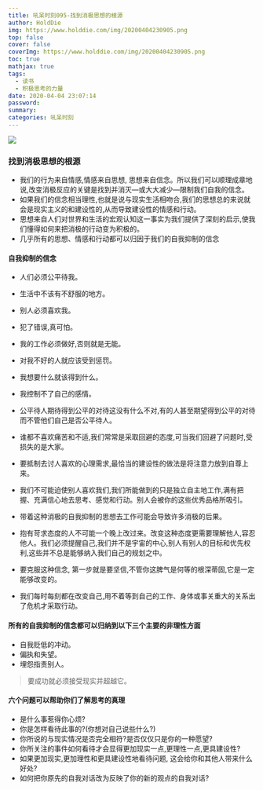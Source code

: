 ```yaml
---
title: 吼呆时刻095-找到消极思想的根源
author: HoldDie
img: https://www.holddie.com/img/20200404230905.png
top: false
cover: false
coverImg: https://www.holddie.com/img/20200404230905.png
toc: true
mathjax: true
tags:
  - 读书
  - 积极思考的力量
date: 2020-04-04 23:07:14
password:
summary:
categories: 吼呆时刻
---
```


![](https://www.holddie.com/img/20200404230905.png)

### 找到消极思想的根源

- 我们的行为来自情感,情感来自思想, 思想来自信念。所以我们可以顺理成章地说,改变消极反应的关键是找到并消灭—或大大减少—限制我们自我的信念。
- 如果我们的信念相当理性,也就是说与现实生活相吻合,我们的思想总的来说就会是现实主义的和建设性的,从而导致建设性的情感和行动。
- 思想来自人们对世界和生活的宏观认知这一事实为我们提供了深刻的启示,使我们懂得如何来把消极的行动变为积极的。
- 几乎所有的思想、情感和行动都可以归因于我们的自我抑制的信念



#### 自我抑制的信念

- 人们必须公平待我。
- 生活中不该有不舒服的地方。
- 别人必须喜欢我。
- 犯了错误,真可怕。
- 我的工作必须做好,否则就是无能。
- 对我不好的人就应该受到惩罚。
- 我想要什么就该得到什么。
- 我控制不了自己的感情。



- 公平待人期待得到公平的对待这没有什么不对,有的人甚至期望得到公平的对待而不管他们自己是否公平待人。
- 谁都不喜欢痛苦和不适,我们常常是采取回避的态度,可当我们回避了问题时,受损失的是大家。
- 要抵制去讨人喜欢的心理需求,最恰当的建设性的做法是将注意力放到自尊上来。
- 我们不可能迫使别人喜欢我们,我们所能做到的只是独立自主地工作,满有把握、充满信心地去思考、感觉和行动。别人会被你的这些优秀品格所吸引。
- 带着这种消极的自我抑制的思想去工作可能会导致许多消极的后果。
- 抱有苛求态度的人不可能一个晚上改过来。改变这种态度更需要理解他人,容忍他人。我们必须提醒自己,我们并不是宇宙的中心,别人有别人的目标和优先权利,这些并不总是能够纳入我们自己的规划之中。
- 要克服这种信念, 第一步就是要坚信,不管你这脾气是何等的根深蒂固,它是一定能够改变的。
- 我们每时每刻都在改变自己,用不着等到自己的工作、身体或事关重大的关系出了危机才采取行动。



#### 所有的自我抑制的信念都可以归纳到以下三个主要的非理性方面

- 自我贬低的冲动。
- 偏执和失望。
- 埋怨指责别人。



> 要成功就必须接受现实并超越它。



#### 六个问题可以帮助你们了解思考的真理

- 是什么事惹得你心烦?
- 你是怎样看待此事的?(你想对自己说些什么?)
- 你所说的与现实情况是否完全相符?是否仅仅只是你的一种愿望?
- 你所关注的事件如何看待才会显得更加现实一点,更理性一点,更具建设性?
- 如果更加现实,更加理性和更具建设性地看待问题, 这会给你和其他人带来什么好处?
- 如何把你原先的自我对话改为反映了你的新的观点的自我对话?